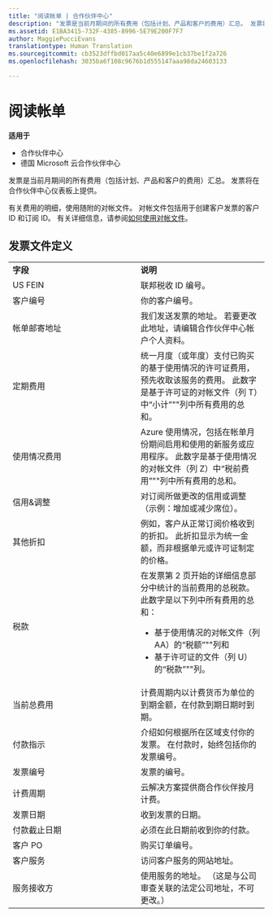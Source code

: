 ```yaml
---
title: "阅读帐单 | 合作伙伴中心"
description: "发票是当前月期间的所有费用（包括计划、产品和客户的费用）汇总。 发票将在合作伙伴中心仪表板上提供。"
ms.assetid: E1BA3415-732F-4385-8996-5E79E200F7F7
author: MaggiePucciEvans
translationtype: Human Translation
ms.sourcegitcommit: cb3523dffbd017aa5c40e6899e1cb37be1f2a726
ms.openlocfilehash: 3035ba6f108c9676b1d555147aaa98da24603133

---
```


# 阅读帐单

**适用于**

-  合作伙伴中心
-  德国 Microsoft 云合作伙伴中心

发票是当前月期间的所有费用（包括计划、产品和客户的费用）汇总。 发票将在合作伙伴中心仪表板上提供。

有关费用的明细，使用随附的对帐文件。 对帐文件包括用于创建客户发票的客户 ID 和订阅 ID。 有关详细信息，请参阅[如何使用对帐文件](use-the-reconciliation-files.md)。

## 发票文件定义


<table>
<colgroup>
<col width="50%" />
<col width="50%" />
</colgroup>
<tbody>
<tr class="odd">
<td><strong>字段</strong></td>
<td><strong>说明</strong></td>
</tr>
<tr class="even">
<td>US FEIN</td>
<td>联邦税收 ID 编号。</td>
</tr>
<tr class="odd">
<td>客户编号</td>
<td>你的客户编号。</td>
</tr>
<tr class="even">
<td>帐单邮寄地址</td>
<td>我们发送发票的地址。 若要更改此地址，请编辑合作伙伴中心帐户个人资料。</td>
</tr>
<tr class="odd">
<td>定期费用</td>
<td>统一月度（或年度）支付已购买的基于使用情况的许可证费用，预先收取该服务的费用。 此数字是基于许可证的对帐文件（列 T）中“小计”&quot;&quot;列中所有费用的总和。</td>
</tr>
<tr class="even">
<td>使用情况费用</td>
<td>Azure 使用情况，包括在帐单月份期间启用和使用的新服务或应用程序。 此数字是基于使用情况的对帐文件（列 Z）中“税前费用”&quot;&quot;列中所有费用的总和。</td>
</tr>
<tr class="odd">
<td>信用&amp;调整</td>
<td>对订阅所做更改的信用或调整（示例：增加或减少席位）。</td>
</tr>
<tr class="even">
<td>其他折扣</td>
<td>例如，客户从正常订阅价格收到的折扣。 此折扣显示为统一金额，而非根据单元或许可证制定的价格。</td>
</tr>
<tr class="odd">
<td>税款</td>
<td>在发票第 2 页开始的详细信息部分中统计的当前费用的总税款。 此数字是以下列中所有费用的总和：
<ul>
<li>基于使用情况的对帐文件（列 AA）的“税额”&quot;&quot;列和</li>
<li>基于许可证的文件（列 U）的“税款”&quot;&quot;列。</li>
</ul></td>
</tr>
<tr class="even">
<td>当前总费用</td>
<td>计费周期内以计费货币为单位的到期金额，在付款到期日期时到期。</td>
</tr>
<tr class="odd">
<td>付款指示</td>
<td>介绍如何根据所在区域支付你的发票。 在付款时，始终包括你的发票编号。</td>
</tr>
<tr class="even">
<td>发票编号</td>
<td>发票的编号。</td>
</tr>
<tr class="odd">
<td>计费周期</td>
<td>云解决方案提供商合作伙伴按月计费。</td>
</tr>
<tr class="even">
<td>发票日期</td>
<td>收到发票的日期。</td>
</tr>
<tr class="odd">
<td>付款截止日期</td>
<td>必须在此日期前收到你的付款。</td>
</tr>
<tr class="even">
<td>客户 PO</td>
<td>购买订单编号。</td>
</tr>
<tr class="odd">
<td>客户服务</td>
<td>访问客户服务的网站地址。</td>
</tr>
<tr class="even">
<td>服务接收方</td>
<td>使用服务的地址。 （这是与公司审查关联的法定公司地址，不可更改。）</td>
</tr>
</tbody>
</table>

 

 

 






<!--HONumber=Jan17_HO2-->


